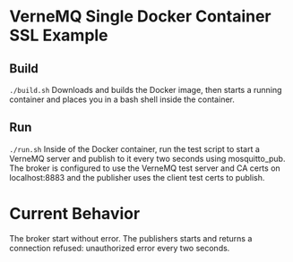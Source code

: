 # VerneMQ Single Docker Container SSL Example
## Build
`./build.sh`
Downloads and builds the Docker image, then starts a running container and places you in a bash shell inside the container.

## Run 
`./run.sh`
Inside of the Docker container, run the test script to start a VerneMQ server and publish to it every two seconds using mosquitto_pub. The broker is configured to use the VerneMQ test server and CA certs on localhost:8883 and the publisher uses the client test certs to publish.

# Current Behavior
The broker start without error. The publishers starts and returns a connection refused: unauthorized error every two seconds.
